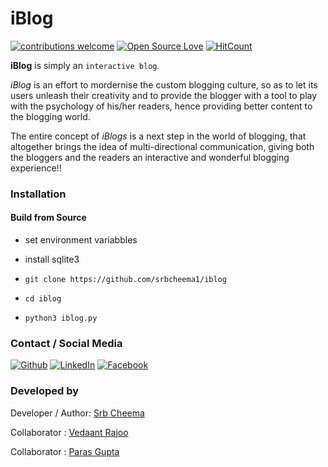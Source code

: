

# iBlog

[![contributions welcome](https://img.shields.io/badge/contributions-welcome-brightgreen.svg?style=flat)](https://github.ocm/srbcheema1/iblog/issues)
[![Open Source Love](https://badges.frapsoft.com/os/v1/open-source.png?v=103)](https://github.com/srbcheema1/iblog)
[![HitCount](http://hits.dwyl.io/srbcheema1/iblog.svg)](http://hits.dwyl.io/srbcheema1/iblog)


**iBlog** is simply an `interactive blog`.

*iBlog* is an effort to mordernise the custom blogging culture, so as to let its users unleash their creativity and to provide the blogger with a tool to play with the psychology of his/her readers, hence providing better content to the blogging world.

The entire concept of *iBlogs* is a next step in the world of blogging, that altogether brings the idea of multi-directional communication, giving both the bloggers and the readers an interactive and wonderful blogging experience!!


### Installation

#### Build from Source

- set environment variabbles
- install sqlite3

- `git clone https://github.com/srbcheema1/iblog`
- `cd iblog`
- `python3 iblog.py`


### Contact / Social Media

[![Github](https://raw.githubusercontent.com/srbcheema1/CheemaFy/master/myPlugins/extra_things/png_images/social/github.png)](https://github.com/srbcheema1/)
[![LinkedIn](https://raw.githubusercontent.com/srbcheema1/CheemaFy/master/myPlugins/extra_things/png_images/social/linkedin-48x48.png)](https://www.linkedin.com/in/srbcheema1/)
[![Facebook](https://raw.githubusercontent.com/srbcheema1/CheemaFy/master/myPlugins/extra_things/png_images/social/fb.png)](https://www.facebook.com/srbcheema/)


### Developed by

Developer / Author: [Srb Cheema](https://github.com/srbcheema1/)

Collaborator : [Vedaant Rajoo](https://github.com/Vedaant-Rajoo/)

Collaborator : [Paras Gupta](https://github.com/parasg1999/)
